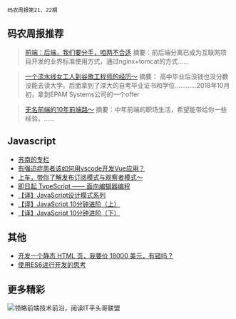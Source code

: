`码农周报第21、22期`

码农周报推荐
-------

>  [前端：后端，我们要分手，咱两不合适](https://mp.weixin.qq.com/s/_GJiWKVuTu3muQl3-zfzMA)
> 摘要：前后端分离已成为互联网项目开发的业界标准使用方式，通过nginx+tomcat的方式……

>  [一个流水线女工人到谷歌工程师的经历～](https://mp.weixin.qq.com/s/mgETGNqpm2X5FB7luBRveg)
> 摘要： 高中毕业后没钱也没分数没能去读大学。后面拿到了深大的自考毕业证书和学位…………2018年10月初，拿到EPAM Systems公司的一个offer

>  [无名前端的10年前端路～](https://mp.weixin.qq.com/s/H-V1671PpH8rNjJ72xX-Sw)
> 摘要：中年前端的职场生活，希望能带给你一些经验。……


Javascript
-------
+ [苏南的专栏](https://susouth.com/)
+ [有强迫症患者该如何用vscode开发Vue应用？](https://mp.weixin.qq.com/s/bEZ_VuzFaEPyY7WWzYcTjQ)
+ [上车，带你了解发布订阅模式与观察者模式～](https://mp.weixin.qq.com/s/FfyaQa6-M7qhQqct7Pboog)
+ [即日起 TypeScript —— 面向编辑器编程](https://mp.weixin.qq.com/s/noCk1Z2PpGVqzIdOmv812Q)
+ [【译】JavaScript设计模式系列](http://www.codingserf.com/index.php/2015/05/javascript-design-patterns-singleton/)
+ [【译】JavaScript 10分钟进阶（上）](http://www.codingserf.com/index.php/2014/01/js-in-ten-minutes-1/)
+ [【译】JavaScript 10分钟进阶（下）](http://www.codingserf.com/index.php/2014/02/js-in-ten-minutes-2/)


其他
-------

+ [开发一个静态 HTML 页，我要价 18000 美元，有错吗？](https://mp.weixin.qq.com/s/naClgrN7Z50DgE6K2TGIOQ)
+ [使用ES6进行开发的思考](http://otakustay.com/es6-develop-overview/)

更多精彩
-------

![领略前端技术前沿，阅读IT平头哥联盟](https://user-images.githubusercontent.com/18324563/70604044-d2df1800-1c32-11ea-9fcd-dd6cd1740cd8.png)





